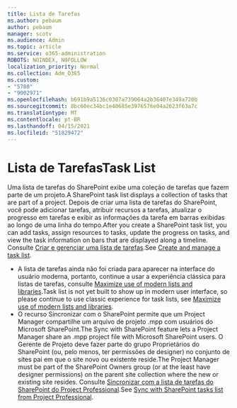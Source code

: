 ```yaml
---
title: Lista de Tarefas
ms.author: pebaum
author: pebaum
manager: scotv
ms.audience: Admin
ms.topic: article
ms.service: o365-administration
ROBOTS: NOINDEX, NOFOLLOW
localization_priority: Normal
ms.collection: Adm_O365
ms.custom:
- "5780"
- "9002971"
ms.openlocfilehash: b691b9a5136c0307a739064a2b36407e349a720b
ms.sourcegitcommit: 8bc60ec34bc1e40685e3976576e04a2623f63a7c
ms.translationtype: MT
ms.contentlocale: pt-BR
ms.lasthandoff: 04/15/2021
ms.locfileid: "51829472"
---
```

# <a name="task-list"></a><span data-ttu-id="b2175-102">Lista de Tarefas</span><span class="sxs-lookup"><span data-stu-id="b2175-102">Task List</span></span>

<span data-ttu-id="b2175-103">Uma lista de tarefas do SharePoint exibe uma coleção de tarefas que fazem parte de um projeto.</span><span class="sxs-lookup"><span data-stu-id="b2175-103">A SharePoint task list displays a collection of tasks that are part of a project.</span></span> <span data-ttu-id="b2175-104">Depois de criar uma lista de tarefas do SharePoint, você pode adicionar tarefas, atribuir recursos a tarefas, atualizar o progresso em tarefas e exibir as informações da tarefa em barras exibidas ao longo de uma linha do tempo.</span><span class="sxs-lookup"><span data-stu-id="b2175-104">After you create a SharePoint task list, you can add tasks, assign resources to tasks, update the progress on tasks, and view the task information on bars that are displayed along a timeline.</span></span> <span data-ttu-id="b2175-105">Consulte [Criar e gerenciar uma lista de tarefas](https://support.microsoft.com/office/466ad207-46fd-4c77-9af1-41bc23cec21a).</span><span class="sxs-lookup"><span data-stu-id="b2175-105">See [Create and manage a task list](https://support.microsoft.com/office/466ad207-46fd-4c77-9af1-41bc23cec21a).</span></span>  

-   <span data-ttu-id="b2175-106">A lista de tarefas ainda não foi criada para aparecer na interface do usuário moderna, portanto, continue a usar a experiência clássica para listas de tarefas, consulte [Maximize use of modern lists and libraries](https://docs.microsoft.com/sharepoint/dev/transform/modernize-userinterface-lists-and-libraries).</span><span class="sxs-lookup"><span data-stu-id="b2175-106">Task list is not yet built to show up in modern user interface, so please continue to use classic experience for task lists, see [Maximize use of modern lists and libraries](https://docs.microsoft.com/sharepoint/dev/transform/modernize-userinterface-lists-and-libraries).</span></span>
-   <span data-ttu-id="b2175-107">O recurso Sincronizar com o SharePoint permite que um Project Manager compartilhe um arquivo de projeto .mpp com usuários do Microsoft SharePoint.</span><span class="sxs-lookup"><span data-stu-id="b2175-107">The Sync with SharePoint feature lets a Project Manager share an .mpp project file with Microsoft SharePoint users.</span></span> <span data-ttu-id="b2175-108">O Gerente de Projeto deve fazer parte do grupo Proprietários do SharePoint (ou, pelo menos, ter permissões de designer) no conjunto de sites pai em que o site novo ou existente reside.</span><span class="sxs-lookup"><span data-stu-id="b2175-108">The Project Manager must be part of the SharePoint Owners group (or at the least have designer permissions) on the parent site collection where the new or existing site resides.</span></span> <span data-ttu-id="b2175-109">Consulte [Sincronizar com a lista de tarefas do SharePoint do Project Professional](https://docs.microsoft.com/office/troubleshoot/project/sync-with-tasks-from-project).</span><span class="sxs-lookup"><span data-stu-id="b2175-109">See [Sync with SharePoint tasks list from Project Professional](https://docs.microsoft.com/office/troubleshoot/project/sync-with-tasks-from-project).</span></span>